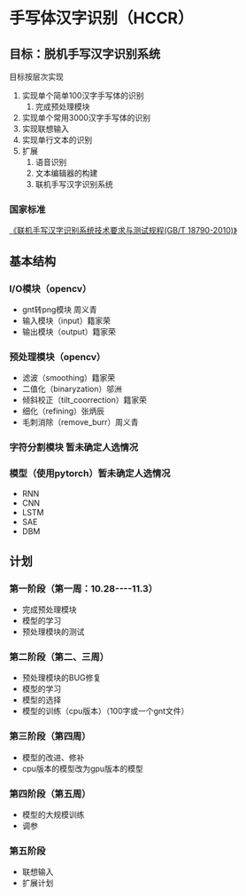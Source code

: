 #  手写体汉字识别（HCCR）

## 目标：脱机手写汉字识别系统

目标按层次实现

1. 实现单个简单100汉字手写体的识别
   1. 完成预处理模块
2. 实现单个常用3000汉字手写体的识别
3. 实现联想输入
4. 实现单行文本的识别
5. 扩展
   1. 语音识别 
   2. 文本编辑器的构建
   3. 联机手写汉字识别系统

### 国家标准

 [《联机手写汉字识别系统技术要求与测试规程(GB/T 18790-2010)》]( https://wenku.baidu.com/view/3ea05fe603d276a20029bd64783e0912a2167cab.html )

## 基本结构

### I/O模块（opencv）

- gnt转png模块 周义青
- 输入模块（input）籍家荣
- 输出模块（output）籍家荣

### 预处理模块（opencv）

- 滤波（smoothing）籍家荣
- 二值化（binaryzation）邬洲
- 倾斜校正（tilt_coorrection）籍家荣
- 细化（refining）张炳辰
- 毛刺消除（remove_burr）周义青

### 字符分割模块 暂未确定人选情况

### 模型（使用pytorch）暂未确定人选情况

- RNN
- CNN
- LSTM
- SAE
- DBM

## 计划

### 第一阶段（第一周：10.28----11.3）

- 完成预处理模块
- 模型的学习
- 预处理模块的测试

### 第二阶段（第二、三周）

- 预处理模块的BUG修复
- 模型的学习
- 模型的选择
- 模型的训练（cpu版本）（100字或一个gnt文件）

### 第三阶段（第四周）

- 模型的改进、修补
- cpu版本的模型改为gpu版本的模型

### 第四阶段（第五周）

- 模型的大规模训练
- 调参

### 第五阶段

- 联想输入
- 扩展计划